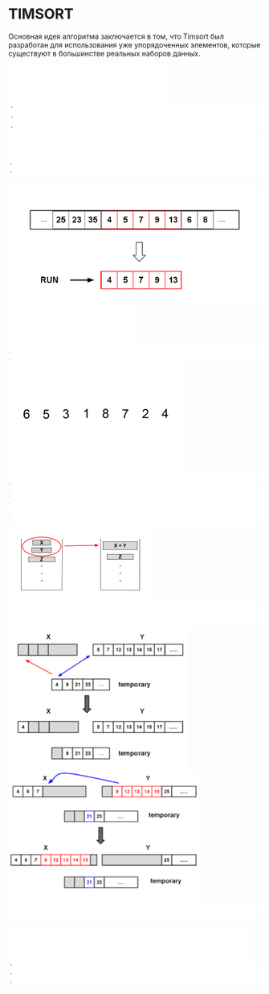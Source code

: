 # TIMSORT
Основная идея алгоритма заключается в том, что Timsort был разработан для 
использования уже упорядоченных элементов, которые существуют в большинстве 
реальных наборов данных.



![img.png](img.png)
![img_1.png](img_1.png)
![img_2.png](img_2.png)
![img_3.png](img_3.png)




![img_8.png](img_8.png)
![img_9.png](img_9.png)
![img_10.png](img_10.png)
![img_11.png](img_11.png)
![img_12.png](img_12.png)
![img_13.png](img_13.png)
![img_14.png](img_14.png)
![img_15.png](img_15.png)
![img_17.png](img_17.png)
![img_16.png](img_16.png)
![img_18.png](img_18.png)
![img_19.png](img_19.png)




![img_23.png](img_23.png)
![img_24.png](img_24.png)